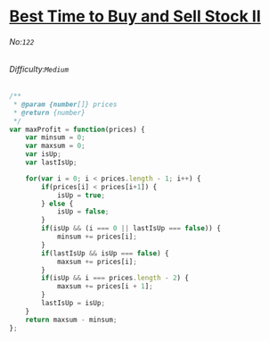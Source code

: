 # [Best Time to Buy and Sell Stock II](https://leetcode.com/problems/best-time-to-buy-and-sell-stock-ii/)
###### No:`122`
###### Difficulty:`Medium`


```javascript
/**
 * @param {number[]} prices
 * @return {number}
 */
var maxProfit = function(prices) {
    var minsum = 0;
    var maxsum = 0;
    var isUp;
    var lastIsUp;

    for(var i = 0; i < prices.length - 1; i++) {
        if(prices[i] < prices[i+1]) {
            isUp = true;
        } else {
            isUp = false;
        }
        if(isUp && (i === 0 || lastIsUp === false)) {
            minsum += prices[i];
        }
        if(lastIsUp && isUp === false) {
            maxsum += prices[i];
        }
        if(isUp && i === prices.length - 2) {
            maxsum += prices[i + 1];
        }
        lastIsUp = isUp;
    }
    return maxsum - minsum;
};
```
